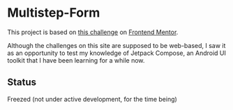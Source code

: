 # Multistep-Form
This project is based on [this challenge](https://www.frontendmentor.io/challenges/multistep-form-YVAnSdqQBJ) on [Frontend Mentor](https://www.frontendmentor.io/).

Although the challenges on this site are supposed to be web-based, I saw it as an opportunity to test my knowledge of Jetpack Compose, an Android UI toolkit
that I have been learning for a while now.

## Status
Freezed (not under active development, for the time being)
